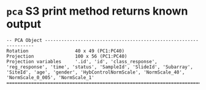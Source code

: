 # `pca` S3 print method returns known output

    -- PCA Object ------------------------------------------------------------------
    Rotation                 40 x 49 (PC1:PC40)
    Projection               100 x 56 (PC1:PC40)
    Projection variables     '.id', 'id', 'class_response', 'reg_response', 'time', 'status', 'SampleId', 'SlideId', 'Subarray', 'SiteId', 'age', 'gender', 'HybControlNormScale', 'NormScale_40', 'NormScale_0_005', 'NormScale_1'
    ================================================================================

